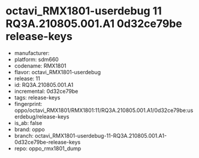 # octavi_RMX1801-userdebug 11 RQ3A.210805.001.A1 0d32ce79be release-keys
- manufacturer: 
- platform: sdm660
- codename: RMX1801
- flavor: octavi_RMX1801-userdebug
- release: 11
- id: RQ3A.210805.001.A1
- incremental: 0d32ce79be
- tags: release-keys
- fingerprint: oppo/octavi_RMX1801/RMX1801:11/RQ3A.210805.001.A1/0d32ce79be:userdebug/release-keys
- is_ab: false
- brand: oppo
- branch: octavi_RMX1801-userdebug-11-RQ3A.210805.001.A1-0d32ce79be-release-keys
- repo: oppo_rmx1801_dump
